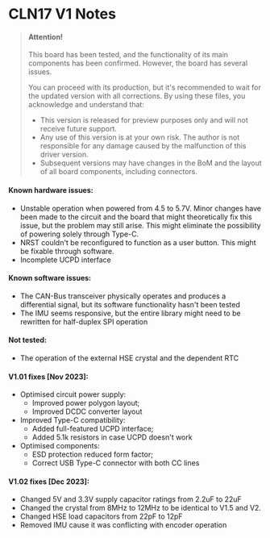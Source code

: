 # CLN17 V1 Notes

> #### Attention!
>
> This board has been tested, and the functionality of its main components has been confirmed. However, the board has several issues.
>
> You can proceed with its production, but it's recommended to wait for the updated version with all corrections. By using these files, you acknowledge and understand that:
>
> - This version is released for preview purposes only and will not receive future support.
> - Any use of this version is at your own risk. The author is not responsible for any damage caused by the malfunction of this driver version.
> - Subsequent versions may have changes in the BoM and the layout of all board components, including connectors.

#### Known hardware issues:

- Unstable operation when powered from 4.5 to 5.7V. 
	Minor changes have been made to the circuit and the board that might theoretically fix this issue, but the problem may still arise. This might eliminate the possibility of powering solely through Type-C.
- NRST couldn't be reconfigured to function as a user button. This might be fixable through software.
- Incomplete UCPD interface

#### Known software issues:

- The CAN-Bus transceiver physically operates and produces a differential signal, but its software functionality hasn't been tested
- The IMU seems responsive, but the entire library might need to be rewritten for half-duplex SPI operation

#### Not tested:

- The operation of the external HSE crystal and the dependent RTC

	

#### V1.01 fixes [Nov 2023]:

- Optimised circuit power supply: 
	- Improved power polygon layout; 
	- Improved DCDC converter layout
- Improved Type-C compatibility: 
	- Added full-featured UCPD interface; 
	- Added 5.1k resistors in case UCPD doesn't work
- Optimised components:
	- ESD protection reduced form factor; 
	- Correct USB Type-C connector with both CC lines

#### V1.02 fixes [Dec 2023]:

- Changed 5V and 3.3V supply capacitor ratings from 2.2uF to 22uF
- Changed the crystal from 8MHz to 12MHz to be identical to V1.5 and V2. 
- Changed HSE load capacitors from 22pF to 12pF
- Removed IMU cause it was conflicting with encoder operation
